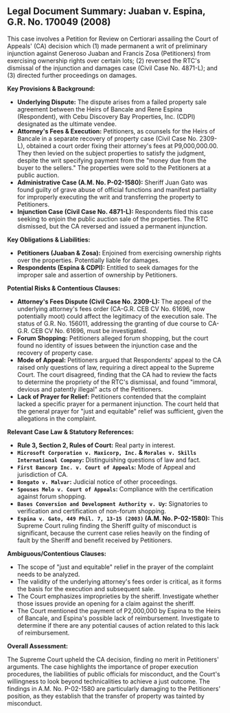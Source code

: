 ## Legal Document Summary: Juaban v. Espina, G.R. No. 170049 (2008)

This case involves a Petition for Review on Certiorari assailing the Court of Appeals' (CA) decision which (1) made permanent a writ of preliminary injunction against Generoso Juaban and Francis Zosa (Petitioners) from exercising ownership rights over certain lots; (2) reversed the RTC's dismissal of the injunction and damages case (Civil Case No. 4871-L); and (3) directed further proceedings on damages.

**Key Provisions & Background:**

*   **Underlying Dispute:** The dispute arises from a failed property sale agreement between the Heirs of Bancale and Rene Espina (Respondent), with Cebu Discovery Bay Properties, Inc. (CDPI) designated as the ultimate vendee.
*   **Attorney's Fees & Execution:** Petitioners, as counsels for the Heirs of Bancale in a separate recovery of property case (Civil Case No. 2309-L), obtained a court order fixing their attorney's fees at P9,000,000.00. They then levied on the subject properties to satisfy the judgment, despite the writ specifying payment from the "money due from the buyer to the sellers." The properties were sold to the Petitioners at a public auction.
*   **Administrative Case (A.M. No. P-02-1580):** Sheriff Juan Gato was found guilty of grave abuse of official functions and manifest partiality for improperly executing the writ and transferring the property to Petitioners.
*   **Injunction Case (Civil Case No. 4871-L):** Respondents filed this case seeking to enjoin the public auction sale of the properties. The RTC dismissed, but the CA reversed and issued a permanent injunction.

**Key Obligations & Liabilities:**

*   **Petitioners (Juaban & Zosa):** Enjoined from exercising ownership rights over the properties. Potentially liable for damages.
*   **Respondents (Espina & CDPI):** Entitled to seek damages for the improper sale and assertion of ownership by Petitioners.

**Potential Risks & Contentious Clauses:**

*   **Attorney's Fees Dispute (Civil Case No. 2309-L):** The appeal of the underlying attorney's fees order (CA-G.R. CEB CV No. 61696, now potentially moot) could affect the legitimacy of the execution sale. The status of G.R. No. 156011, addressing the granting of due course to CA-G.R. CEB CV No. 61696, must be investigated.
*   **Forum Shopping:** Petitioners alleged forum shopping, but the court found no identity of issues between the injunction case and the recovery of property case.
*   **Mode of Appeal:** Petitioners argued that Respondents' appeal to the CA raised only questions of law, requiring a direct appeal to the Supreme Court. The court disagreed, finding that the CA had to review the facts to determine the propriety of the RTC's dismissal, and found "immoral, devious and patently illegal" acts of the Petitioners.
*   **Lack of Prayer for Relief:** Petitioners contended that the complaint lacked a specific prayer for a permanent injunction. The court held that the general prayer for "just and equitable" relief was sufficient, given the allegations in the complaint.

**Relevant Case Law & Statutory References:**

*   **Rule 3, Section 2, Rules of Court:** Real party in interest.
*   **`Microsoft Corporation v. Maxicorp, Inc.` & `Morales v. Skills International Company`:** Distinguishing questions of law and fact.
*   **`First Bancorp Inc. v. Court of Appeals`:** Mode of Appeal and jurisdiction of CA.
*   **`Bongato v. Malvar`:** Judicial notice of other proceedings.
*   **`Spouses Melo v. Court of Appeals`:** Compliance with the certification against forum shopping.
*   **`Bases Conversion and Development Authority v. Uy`:** Signatories to verification and certification of non-forum shopping.
*   **`Espina v. Gato, 449 Phil. 7, 13-15 (2003)` (A.M. No. P-02-1580):**  This Supreme Court ruling finding the Sheriff guilty of misconduct is significant, because the current case relies heavily on the finding of fault by the Sheriff and benefit received by Petitioners.

**Ambiguous/Contentious Clauses:**

*   The scope of "just and equitable" relief in the prayer of the complaint needs to be analyzed.
*   The validity of the underlying attorney's fees order is critical, as it forms the basis for the execution and subsequent sale.
*   The Court emphasizes improprieties by the sheriff. Investigate whether those issues provide an opening for a claim against the sheriff.
*   The Court mentioned the payment of P2,000,000 by Espina to the Heirs of Bancale, and Espina's possible lack of reimbursement. Investigate to determine if there are any potential causes of action related to this lack of reimbursement.

**Overall Assessment:**

The Supreme Court upheld the CA decision, finding no merit in Petitioners' arguments. The case highlights the importance of proper execution procedures, the liabilities of public officials for misconduct, and the Court's willingness to look beyond technicalities to achieve a just outcome. The findings in A.M. No. P-02-1580 are particularly damaging to the Petitioners' position, as they establish that the transfer of property was tainted by misconduct.
